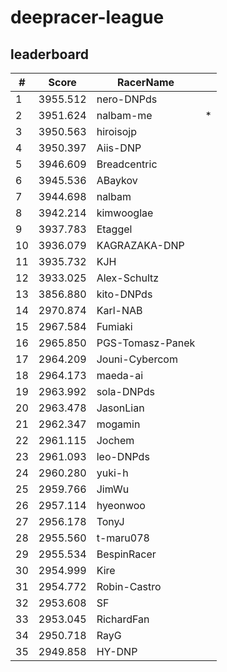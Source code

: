 # deepracer-league

## leaderboard

<!-- leaderboard -->
| # | Score | RacerName |   |
| - | ----- | --------- | - |
| 1 | 3955.512 | nero-DNPds | |
| 2 | 3951.624 | nalbam-me | * |
| 3 | 3950.563 | hiroisojp | |
| 4 | 3950.397 | Aiis-DNP | |
| 5 | 3946.609 | Breadcentric | |
| 6 | 3945.536 | ABaykov | |
| 7 | 3944.698 | nalbam | |
| 8 | 3942.214 | kimwooglae | |
| 9 | 3937.783 | Etaggel | |
| 10 | 3936.079 | KAGRAZAKA-DNP | |
| 11 | 3935.732 | KJH | |
| 12 | 3933.025 | Alex-Schultz | |
| 13 | 3856.880 | kito-DNPds | |
| 14 | 2970.874 | Karl-NAB | |
| 15 | 2967.584 | Fumiaki | |
| 16 | 2965.850 | PGS-Tomasz-Panek | |
| 17 | 2964.209 | Jouni-Cybercom | |
| 18 | 2964.173 | maeda-ai | |
| 19 | 2963.992 | sola-DNPds | |
| 20 | 2963.478 | JasonLian | |
| 21 | 2962.347 | mogamin | |
| 22 | 2961.115 | Jochem | |
| 23 | 2961.093 | leo-DNPds | |
| 24 | 2960.280 | yuki-h | |
| 25 | 2959.766 | JimWu | |
| 26 | 2957.114 | hyeonwoo | |
| 27 | 2956.178 | TonyJ | |
| 28 | 2955.560 | t-maru078 | |
| 29 | 2955.534 | BespinRacer | |
| 30 | 2954.999 | Kire | |
| 31 | 2954.772 | Robin-Castro | |
| 32 | 2953.608 | SF | |
| 33 | 2953.045 | RichardFan | |
| 34 | 2950.718 | RayG | |
| 35 | 2949.858 | HY-DNP | |
